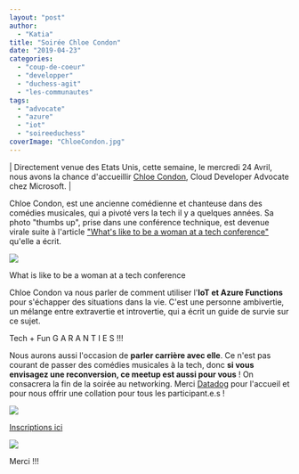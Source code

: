 ```yaml
---
layout: "post"
author: 
  - "Katia"
title: "Soirée Chloe Condon"
date: "2019-04-23"
categories: 
  - "coup-de-coeur"
  - "developper"
  - "duchess-agit"
  - "les-communautes"
tags: 
  - "advocate"
  - "azure"
  - "iot"
  - "soireeduchess"
coverImage: "ChloeCondon.jpg"
---
```


| Directement venue des Etats Unis, cette semaine, le mercredi 24 Avril, nous avons la chance d'accueillir [Chloe Condon](https://twitter.com/chloecondon), Cloud Developer Advocate chez Microsoft. |

Chloe Condon, est une ancienne comédienne et chanteuse dans des comédies musicales, qui a pivoté vers la tech il y a quelques années. Sa photo "thumbs up", prise dans une conférence technique, est devenue virale suite à l'article ["What's like to be a woman at a tech conference"](https://shift.newco.co/2017/07/25/What-Its-Like-to-Be-a-Woman-at-a-Tech-Conference/) qu'elle a écrit.

![](/assets/2019/04/2019-04-23-soiree-chloe-condon/one-woman.jpeg)

What is like to be a woman at a tech conference

Chloe Condon va nous parler de comment utiliser l'**IoT et Azure Functions** pour s'échapper des situations dans la vie. C'est une personne ambivertie, un mélange entre extravertie et introvertie, qui a écrit un guide de survie sur ce sujet.

Tech + Fun G A R A N T I E S !!!

Nous aurons aussi l'occasion de **parler carrière avec elle**. Ce n'est pas courant de passer des comédies musicales à la tech, donc **si vous envisagez une reconversion, ce meetup est aussi pour vous** ! On consacrera la fin de la soirée au networking. Merci [Datadog](https://www.google.com/maps/search/?api=1&query=48.870632%2C2.354451) pour l'accueil et pour nous offrir une collation pour tous les participant.e.s !

![](/assets/2019/04/2019-04-23-soiree-chloe-condon/meetup.png)

[Inscriptions ici](https://www.meetup.com/fr-FR/Duchess-France-Meetup/events/260425696/)

![](/assets/2019/04/2019-04-23-soiree-chloe-condon/Datadog_Logo.png)

Merci !!!
